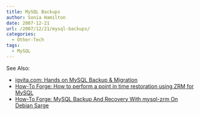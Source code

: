 ```yaml
---
title: MySQL Backups
author: Sonia Hamilton
date: 2007-12-21
url: /2007/12/21/mysql-backups/
categories:
  - Other-Tech
tags:
  - MySQL
---
```

See Also:

  * [igvita.com: Hands on MySQL Backup & Migration][1]
  * [How-To Forge: How to perform a point in time restoration using ZRM for MySQL  
    ][2]
  * [How-To Forge: MySQL Backup And Recovery With mysql-zrm On Debian Sarge][3]

 [1]: http://www.igvita.com/blog/2007/10/10/hands-on-mysql-backup-migration/
 [2]: http://www.howtoforge.com/point_in_time_restoration_mysql_zrm
 [3]: http://www.howtoforge.com/mysql_zrm_debian_sarge
